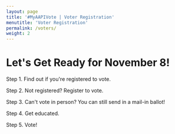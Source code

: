 ```yaml
---
layout: page
title: '#MyAAPIVote | Voter Registration'
menutitle: 'Voter Registration'
permalink: /voters/
weight: 2
---
```


# Let's Get Ready for November 8!

Step 1. Find out if you're registered to vote.

Step 2. Not registered? Register to vote.

Step 3. Can't vote in person? You can still send in a mail-in ballot!

Step 4. Get educated.

Step 5. Vote!